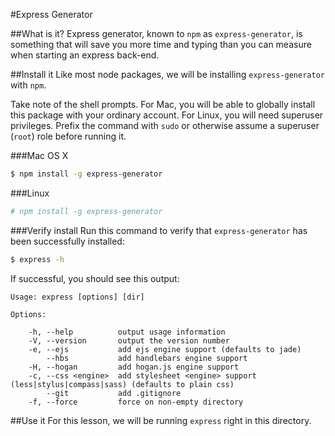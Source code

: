 #Express Generator

##What is it?
Express generator, known to `npm` as `express-generator`, is something that
will save you more time and typing than you can measure when starting an
express back-end.

##Install it
Like most node packages, we will be installing `express-generator` with `npm`.

Take note of the shell prompts. For Mac, you will be able to globally install
this package with your ordinary account. For Linux, you will need superuser
privileges. Prefix the command with `sudo` or otherwise assume a superuser
(`root`) role before running it.

###Mac OS X
```bash
$ npm install -g express-generator
```

###Linux
```bash
# npm install -g express-generator
```

###Verify install
Run this command to verify that `express-generator` has been successfully
installed:

```bash
$ express -h
```

If successful, you should see this output:

	Usage: express [options] [dir]

	Options:

		-h, --help          output usage information
		-V, --version       output the version number
		-e, --ejs           add ejs engine support (defaults to jade)
			--hbs           add handlebars engine support
		-H, --hogan         add hogan.js engine support
		-c, --css <engine>  add stylesheet <engine> support (less|stylus|compass|sass) (defaults to plain css)
			--git           add .gitignore
		-f, --force         force on non-empty directory

##Use it
For this lesson, we will be running `express` right in this directory.



